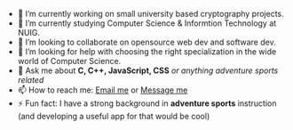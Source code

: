 - 🔭 I’m currently working on small university based cryptography projects.
- 🌱 I’m currently studying Computer Science & Informtion Technology at NUIG.
- 👯 I’m looking to collaborate on opensource web dev and software dev.
- 🤔 I’m looking for help with choosing the right specialization in the wide world of Computer Science.
- 💬 Ask me about **C, C++, JavaScript, CSS** *or anything adventure sports related*
- 📫 How to reach me: [Email me](rubenlewis00@gmail.com) or [Message me](www.linkedin.com/in/ruben-lewis-cs)
- ⚡ Fun fact: I have a strong background in **adventure sports** instruction (and developing a useful app for that would be cool)
